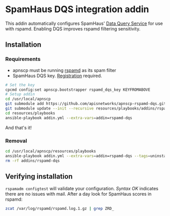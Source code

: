 # SpamHaus DQS integration addin

This addin automatically configures SpamHaus' [Data Query Service](https://github.com/spamhaus/rspamd-dqs) for use with rspamd. Enabling DQS improves rspamd filtering sensitivity.

## Installation

### Requirements
* apnscp must be running [rspamd](https://hq.apnscp.com/filtering-spam-with-rspamd/) as its spam filter
* SpamHaus DQS key. [Registration](https://www.spamhaustech.com/dqs/) required.

```bash
# Set the key
cpcmd config:set apnscp.bootstrapper rspamd_dqs_key KEYFROMABOVE
# Setup addin
cd /usr/local/apnscp
git submodule add https://github.com/apisnetworks/apnscp-rspamd-dqs.git resources/playbooks/addins/rspamd-dqs
git submodule update --init --recursive resources/playbooks/addins/rspamd-dqs
cd resources/playbooks
ansible-playbook addin.yml --extra-vars=addin=rspamd-dqs
```

And that's it!

### Removal
```bash
cd /usr/local/apnscp/resources/playbooks
ansible-playbook addin.yml --extra-vars=addin=rspamd-dqs --tags=uninstall,all
rm -rf addins/rspamd-dqs
```

## Verifying installation
`rspamadm configtest` will validate your configuration. *Syntax OK* indicates there are no issues with mail. After a day look for SpamHaus scores in rspamd:

```bash
zcat /var/log/rspamd/rspamd.log.1.gz | grep ZRD_ 
```

